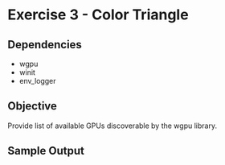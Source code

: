 # Exercise 3 - Color Triangle
## Dependencies
- wgpu
- winit
- env_logger
## Objective
Provide list of available GPUs discoverable by the wgpu library.
## Sample Output